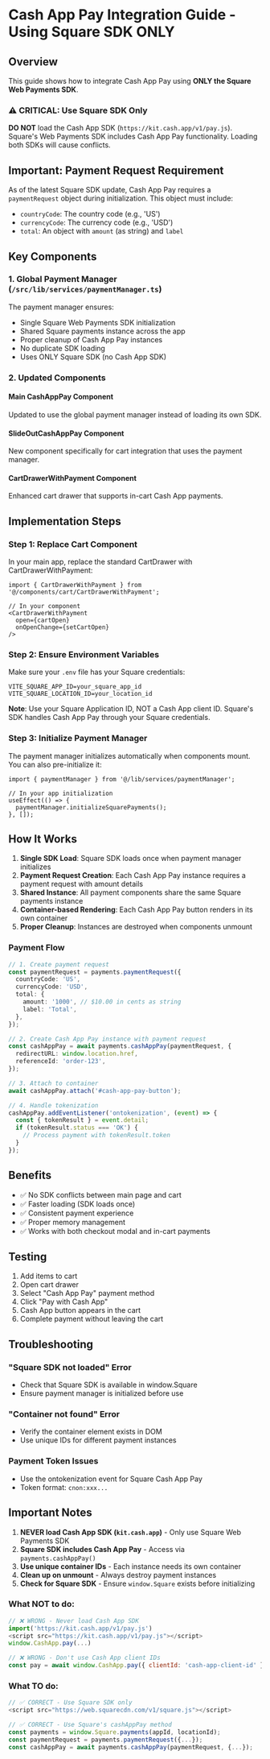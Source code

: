 # Cash App Pay Integration Guide - Using Square SDK ONLY

## Overview

This guide shows how to integrate Cash App Pay using **ONLY the Square Web Payments SDK**. 

### ⚠️ CRITICAL: Use Square SDK Only

**DO NOT** load the Cash App SDK (`https://kit.cash.app/v1/pay.js`). Square's Web Payments SDK includes Cash App Pay functionality. Loading both SDKs will cause conflicts.

## Important: Payment Request Requirement

As of the latest Square SDK update, Cash App Pay requires a `paymentRequest` object during initialization. This object must include:
- `countryCode`: The country code (e.g., 'US')
- `currencyCode`: The currency code (e.g., 'USD')
- `total`: An object with `amount` (as string) and `label`

## Key Components

### 1. Global Payment Manager (`/src/lib/services/paymentManager.ts`)

The payment manager ensures:
- Single Square Web Payments SDK initialization
- Shared Square payments instance across the app
- Proper cleanup of Cash App Pay instances
- No duplicate SDK loading
- Uses ONLY Square SDK (no Cash App SDK)

### 2. Updated Components

#### Main CashAppPay Component
Updated to use the global payment manager instead of loading its own SDK.

#### SlideOutCashAppPay Component
New component specifically for cart integration that uses the payment manager.

#### CartDrawerWithPayment Component
Enhanced cart drawer that supports in-cart Cash App payments.

## Implementation Steps

### Step 1: Replace Cart Component

In your main app, replace the standard CartDrawer with CartDrawerWithPayment:

```tsx
import { CartDrawerWithPayment } from '@/components/cart/CartDrawerWithPayment';

// In your component
<CartDrawerWithPayment 
  open={cartOpen} 
  onOpenChange={setCartOpen} 
/>
```

### Step 2: Ensure Environment Variables

Make sure your `.env` file has your Square credentials:
```env
VITE_SQUARE_APP_ID=your_square_app_id
VITE_SQUARE_LOCATION_ID=your_location_id
```

**Note**: Use your Square Application ID, NOT a Cash App client ID. Square's SDK handles Cash App Pay through your Square credentials.

### Step 3: Initialize Payment Manager

The payment manager initializes automatically when components mount. You can also pre-initialize it:

```tsx
import { paymentManager } from '@/lib/services/paymentManager';

// In your app initialization
useEffect(() => {
  paymentManager.initializeSquarePayments();
}, []);
```

## How It Works

1. **Single SDK Load**: Square SDK loads once when payment manager initializes
2. **Payment Request Creation**: Each Cash App Pay instance requires a payment request with amount details
3. **Shared Instance**: All payment components share the same Square payments instance
4. **Container-based Rendering**: Each Cash App Pay button renders in its own container
5. **Proper Cleanup**: Instances are destroyed when components unmount

### Payment Flow

```typescript
// 1. Create payment request
const paymentRequest = payments.paymentRequest({
  countryCode: 'US',
  currencyCode: 'USD',
  total: {
    amount: '1000', // $10.00 in cents as string
    label: 'Total',
  },
});

// 2. Create Cash App Pay instance with payment request
const cashAppPay = await payments.cashAppPay(paymentRequest, {
  redirectURL: window.location.href,
  referenceId: 'order-123',
});

// 3. Attach to container
await cashAppPay.attach('#cash-app-pay-button');

// 4. Handle tokenization
cashAppPay.addEventListener('ontokenization', (event) => {
  const { tokenResult } = event.detail;
  if (tokenResult.status === 'OK') {
    // Process payment with tokenResult.token
  }
});
```

## Benefits

- ✅ No SDK conflicts between main page and cart
- ✅ Faster loading (SDK loads once)
- ✅ Consistent payment experience
- ✅ Proper memory management
- ✅ Works with both checkout modal and in-cart payments

## Testing

1. Add items to cart
2. Open cart drawer
3. Select "Cash App Pay" payment method
4. Click "Pay with Cash App"
5. Cash App button appears in the cart
6. Complete payment without leaving the cart

## Troubleshooting

### "Square SDK not loaded" Error
- Check that Square SDK is available in window.Square
- Ensure payment manager is initialized before use

### "Container not found" Error
- Verify the container element exists in DOM
- Use unique IDs for different payment instances

### Payment Token Issues
- Use the ontokenization event for Square Cash App Pay
- Token format: `cnon:xxx...`

## Important Notes

1. **NEVER load Cash App SDK (`kit.cash.app`)** - Only use Square Web Payments SDK
2. **Square SDK includes Cash App Pay** - Access via `payments.cashAppPay()`
3. **Use unique container IDs** - Each instance needs its own container
4. **Clean up on unmount** - Always destroy payment instances
5. **Check for Square SDK** - Ensure `window.Square` exists before initializing

### What NOT to do:

```javascript
// ❌ WRONG - Never load Cash App SDK
import('https://kit.cash.app/v1/pay.js')
<script src="https://kit.cash.app/v1/pay.js"></script>
window.CashApp.pay(...)

// ❌ WRONG - Don't use Cash App client IDs
const pay = await window.CashApp.pay({ clientId: 'cash-app-client-id' });
```

### What TO do:

```javascript
// ✅ CORRECT - Use Square SDK only
<script src="https://web.squarecdn.com/v1/square.js"></script>

// ✅ CORRECT - Use Square's cashAppPay method
const payments = window.Square.payments(appId, locationId);
const paymentRequest = payments.paymentRequest({...});
const cashAppPay = await payments.cashAppPay(paymentRequest, {...});
```